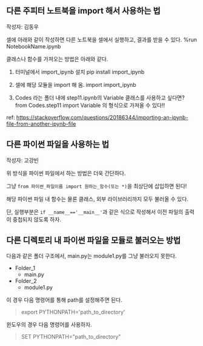 ## 다른 주피터 노트북을 import 해서 사용하는 법

작성자: 김동우

셀에 아래와 같이 작성하면 다른 노트북을 셀에서 실행하고, 결과를 받을 수 있다.
%run NotebookName.ipynb

클래스나 함수를 가져오는 방법은 아래와 같다.

1. 터미널에서 import_ipynb 설치
   pip install import_ipynb

2. 셀에 해당 모듈을 import 해 옴.
   import import_ipynb

3. Codes 라는 폴더 내에 step11.ipynb의 Variable 클래스를 사용하고 싶다면?
   from Codes.step11 import Variable
   의 형식으로 가져올 수 있다!!

ref: https://stackoverflow.com/questions/20186344/importing-an-ipynb-file-from-another-ipynb-file

## 다른 파이썬 파일을 사용하는 법

작성자: 고강빈

위 방식을 파이썬 파일에서 하는 방법은 더욱 간단하다.

그냥 `from 파이썬_파일이름 import 원하는_함수(또는 *)`을 최상단에 삽입하면 된다!

해당 파이썬 파일 내 함수는 물론 클래스, 외부 라이브러리까지 모두 불러올 수 있다.

단, 실행부분은 `if __name__=='__main__'`과 같은 식으로 작성해서 이전 파일의 출력이 중첩되지 않도록 하자.

## 다른 디렉토리 내 파이썬 파일을 모듈로 불러오는 방법

다음과 같은 폴더 구조에서, main.py는 module1.py를 그냥 불러오지 못한다.

- Folder_1
  - main.py
- Folder_2
  - module1.py

이 경우 다음 명령어를 통해 path를 설정해주면 된다.

> export PYTHONPATH='path_to_directory'

윈도우의 경우 다음 명령어를 사용하자.

> SET PYTHONPATH="path_to_directory"
